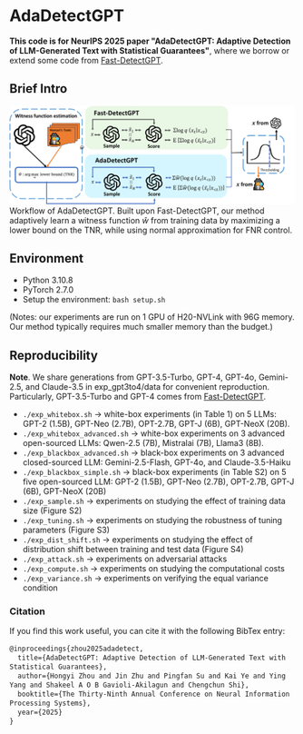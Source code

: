 # AdaDetectGPT
**This code is for NeurIPS 2025 paper "AdaDetectGPT: Adaptive Detection of LLM-Generated Text with Statistical Guarantees"**, where we borrow or extend some code from [Fast-DetectGPT](https://github.com/baoguangsheng/fast-detect-gpt).

## Brief Intro

![](figure/AdaDetectGPT.png)
Workflow of AdaDetectGPT. Built upon Fast-DetectGPT, our method adaptively learn a witness function $\hat{w}$ from training data by maximizing a lower bound on the TNR, while using normal approximation for FNR control. 


## Environment
* Python 3.10.8
* PyTorch 2.7.0
* Setup the environment:
  ```bash setup.sh```
  
(Notes: our experiments are run on 1 GPU of H20-NVLink with 96G memory. Our method typically requires much smaller memory than the budget.)


## Reproducibility
**Note**. We share generations from GPT-3.5-Turbo, GPT-4, GPT-4o, Gemini-2.5, and Claude-3.5 in exp_gpt3to4/data for convenient reproduction. Particularly, GPT-3.5-Turbo and GPT-4 comes from [Fast-DetectGPT](https://github.com/baoguangsheng/fast-detect-gpt).

- `./exp_whitebox.sh` -> white-box experiments (in Table 1) on 5 LLMs: GPT-2 (1.5B), GPT-Neo (2.7B), OPT-2.7B, GPT-J (6B), GPT-NeoX (20B).
- `./exp_whitebox_advanced.sh` -> white-box experiments on 3 advanced open-sourced LLMs: Qwen-2.5 (7B), Mistralai (7B), Llama3 (8B).
- `./exp_blackbox_advanced.sh` -> black-box experiments on 3 advanced closed-sourced LLM: Gemini-2.5-Flash, GPT-4o, and Claude-3.5-Haiku
- `./exp_blackbox_simple.sh` -> black-box experiments (in Table S2) on 5 five open-sourced LLM: GPT-2 (1.5B), GPT-Neo (2.7B), OPT-2.7B, GPT-J (6B), GPT-NeoX (20B)
- `./exp_sample.sh` -> experiments on studying the effect of training data size (Figure S2)
- `./exp_tuning.sh` -> experiments on studying the robustness of tuning parameters (Figure S3)
- `./exp_dist_shift.sh` -> experiments on studying the effect of distribution shift between training and test data (Figure S4)
- `./exp_attack.sh` -> experiments on adversarial attacks 
- `./exp_compute.sh` -> experiments on studying the computational costs
- `./exp_variance.sh` -> experiments on verifying the equal variance condition

### Citation
If you find this work useful, you can cite it with the following BibTex entry:

```
@inproceedings{zhou2025adadetect,
  title={AdaDetectGPT: Adaptive Detection of LLM-Generated Text with Statistical Guarantees},
  author={Hongyi Zhou and Jin Zhu and Pingfan Su and Kai Ye and Ying Yang and Shakeel A O B Gavioli-Akilagun and Chengchun Shi},
  booktitle={The Thirty-Ninth Annual Conference on Neural Information Processing Systems},
  year={2025}
}
```
